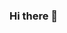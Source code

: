 ### Hi there 👋

<!--
**dmsgk724/dmsgk724** is a ✨ _special_ ✨ repository because its `README.md` (this file) appears on your GitHub profile.

Here are some ideas to get you started:

 <img src="https://img.shields.io/badge/React-61DAFB?style=flat&logo=React&logoColor=white"/>Cancel changes
 <img src="https://img.shields.io/badge/JavaScript-F7DF1E?style=flat&logo=React&logoColor=white"/>
